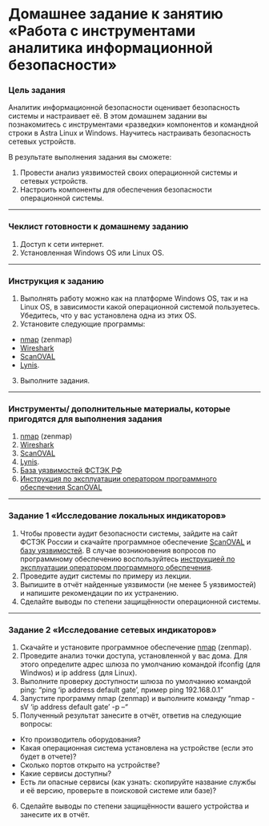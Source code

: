 # Домашнее задание к занятию «Работа с инструментами аналитика информационной безопасности»

### Цель задания

Аналитик информационной безопасности оценивает безопасность системы и настраивает её. В этом домашнем задании вы познакомитесь с инструментами «разведки» компонентов и командной строки в Astra Linux и Windows. Научитесь настраивать безопасность сетевых устройств.

В результате выполнения задания вы сможете:

1. Провести анализ уязвимостей своих операционной системы и сетевых устройств.
2. Настроить компоненты для обеспечения безопасности операционной системы.

------

### Чеклист готовности к домашнему заданию

1. Доступ к сети интернет.
2. Установленная Windows OS или Linux OS.

------

### Инструкция к заданию

1. Выполнять работу можно как на платформе Windows OS, так и на Linux OS, в зависимости какой операционной системой пользуетесь. Убедитесь, что у вас установлена одна из этих OS.
2. Установите следующие программы: 
- [nmap](https://nmap.org/) (zenmap)
- [Wireshark](https://www.wireshark.org/)
- [ScanOVAL](https://bdu.fstec.ru/files/scanoval.msi)
- [Lynis](https://cisofy.com/lynis/#installation).
3. Выполните задания.

------

### Инструменты/ дополнительные материалы, которые пригодятся для выполнения задания

1. [nmap](https://nmap.org/) (zenmap)
2. [Wireshark](https://www.wireshark.org/)
3. [ScanOVAL](https://bdu.fstec.ru/files/scanoval.msi)
4. [Lynis](https://cisofy.com/lynis/#installation).
5. [База уязвимостей ФСТЭК РФ](https://bdu.fstec.ru/files/scanoval.xml)
6. [Инструкция по эксплуатации оператором программного обеспечения ScanOVAL](https://bdu.fstec.ru/files/documents/scanoval_manual.pdf)

------

### Задание 1 «Исследование локальных индикаторов»

1. Чтобы провести аудит безопасности системы, зайдите на сайт ФСТЭК России и скачайте программное обеспечение [ScanOVAL](https://bdu.fstec.ru/files/scanoval.msi) и [базу уязвимостей](https://bdu.fstec.ru/files/scanoval.xml). В случае возникновения вопросов по программному обеспечению воспользуйтесь [инструкцией по эксплуатации оператором программного обеспечения](https://bdu.fstec.ru/files/documents/scanoval_manual.pdf). 
2. Проведите аудит системы по примеру из лекции.
3. Выпишите в отчёт найденные уязвимости (не менее 5 уязвимостей) и напишите рекомендации по их устранению.
4. Сделайте выводы по степени защищённости операционной системы. 

------

### Задание 2 «Исследование сетевых индикаторов»

1. Скачайте и установите программное обеспечение [nmap](https://nmap.org/) (zenmap).
2. Проведите анализ точки доступа, установленной у вас дома. Для этого определите адрес шлюза по умолчанию командой ifconfig (для Windwos) и ip address (для Linux). 
3. Выполните проверку доступности шлюза по умолчанию командой ping:
“ping ‘ip address default gate’, пример ping 192.168.0.1” 
4. Запустите программу nmap (zenmap) и выполните команду “nmap -sV ‘ip  address default gate’ -p –“
5. Полученный результат занесите в отчёт, ответив на следующие вопросы:
- Кто производитель оборудования?
- Какая операционная система установлена на устройстве (если это будет в отчете)?
- Сколько портов открыто на устройстве?
- Какие сервисы доступны? 
- Есть ли опасные сервисы (как узнать: скопируйте название службы и её версию, проверьте в поисковой системе или базе)?
6. Сделайте выводы по степени защищённости вашего устройства и занесите их в отчёт. 
